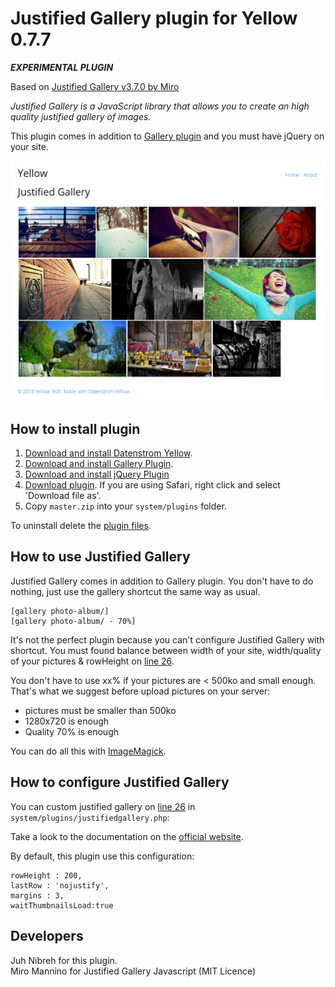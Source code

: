 Justified Gallery plugin for Yellow 0.7.7
====================

___EXPERIMENTAL PLUGIN___ 

Based on [Justified Gallery v3.7.0 by Miro](https://github.com/miromannino/Justified-Gallery)

*Justified Gallery is a JavaScript library that allows you to create an high quality justified gallery of images.*

This plugin comes in addition to [Gallery plugin](https://github.com/datenstrom/yellow-plugins/tree/master/gallery) and you must have jQuery on your site.

<p align="center"><img src="example-screenshot.png?raw=true" alt="Screenshot"></p>

## How to install plugin

1. [Download and install Datenstrom Yellow](https://github.com/datenstrom/yellow/).
2. [Download and install Gallery Plugin](https://github.com/datenstrom/yellow-plugins/tree/master/gallery/).
3. [Download and install jQuery Plugin](https://github.com/nibreh/yellow-plugin-jquery)
4. [Download plugin](https://github.com/nibreh/yellow-plugin-justified-gallery/archive/master.zip). If you are using Safari, right click and select 'Download file as'.
5. Copy `master.zip` into your `system/plugins` folder.

To uninstall delete the [plugin files](update.ini).

## How to use Justified Gallery

Justified Gallery comes in addition to Gallery plugin. You don't have to do nothing, just use the gallery shortcut the same way as usual.

    [gallery photo-album/]
    [gallery photo-album/ - 70%]
    
It's not the perfect plugin because you can't configure Justified Gallery with shortcut. You must found balance between width of your site, width/quality of your pictures & rowHeight on [line 26](https://github.com/nibreh/yellow-plugin-justified-gallery/blob/master/justifiedgallery.php#L26).

You don't have to use xx% if your pictures are < 500ko and small enough. That's what we suggest before upload pictures on your server:

- pictures must be smaller than 500ko 
- 1280x720 is enough
- Quality 70% is enough

You can do all this with [ImageMagick](https://www.imagemagick.org).

## How to configure Justified Gallery

You can custom justified gallery on [line 26](https://github.com/nibreh/yellow-plugin-justified-gallery/blob/master/justifiedgallery.php#L26) in `system/plugins/justifiedgallery.php`:

Take a look to the documentation on the [official website](http://miromannino.github.io/Justified-Gallery/options-and-events/).

By default, this plugin use this configuration: 

    rowHeight : 200,
    lastRow : 'nojustify',
    margins : 3,
    waitThumbnailsLoad:true

## Developers

Juh Nibreh for this plugin.  
Miro Mannino for Justified Gallery Javascript (MIT Licence)
